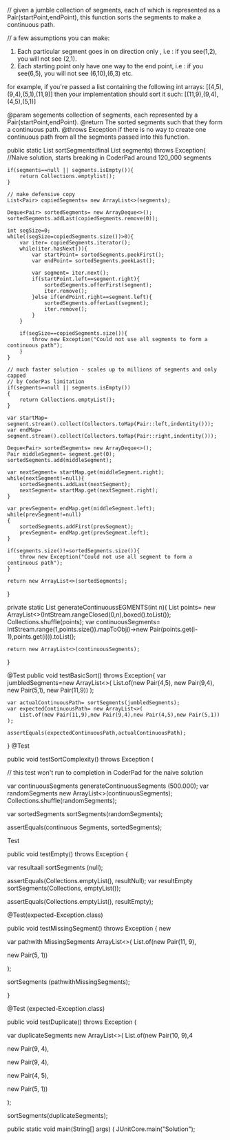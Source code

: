 // given a jumble collection of segments, each of which is represented as a Pair(startPoint,endPoint), this function sorts the segments to make a continuous path.

// a few assumptions you can make:
1. Each particular segment goes in on direction only , i.e : if you see(1,2), you will not see (2,1).
2. Each starting point only have one way to the end point, i.e : if you see(6,5), you will not see (6,10),(6,3) etc.

for example, if you're passed a list containing the following int arrays:
[(4,5),(9,4),(5,1),(11,9)]
then your implementation should sort it such:
[(11,9),(9,4),(4,5),(5,1)]

@param segements collection of segments, each represented by a Pair(startPoint,endPoint).
@return The sorted segments such that they form a continuous path.
@throws Exception if there is no way to create one continuous path from all the segments passed into this function.


public static List<Pair> sortSegments(final List<Pair> segments) throws Exception{
    //Naive solution, starts breaking in CoderPad around 120_000 segments

    if(segments==null || segments.isEmpty()){
        return Collections.emptylist();
    }

    // make defensive copy 
    List<Pair> copiedSegments= new ArrayList<>(segments);

    Deque<Pair> sortedSegments= new ArrayDeque<>();
    sortedSegments.addLast(copiedSegments.remove(0));

    int segSize=0;
    while((segSize=copiedSegments.size())>0){
        var iter= copiedSegments.iterator();
        while(iter.hasNext()){
            var startPoint= sortedSegments.peekFirst();
            var endPoint= sortedSegments.peekLast();

            var segment= iter.next();
            if(startPoint.left==segment.right){
                sortedSegments.offerFirst(segment);
                iter.remove();
            }else if(endPoint.right==segment.left){
                sortedSegments.offerLast(segment);
                iter.remove();
            }
        }

        if(segSize==copiedSegments.size()){
            throw new Exception("Could not use all segments to form a continuous path");
        }
    }

    // much faster solution - scales up to millions of segments and only capped
    // by CoderPas limitation
    if(segments==null || segments.isEmpty())
    {
        return Collections.emptyList();
    }

    var startMap= segment.stream().collect(Collectors.toMap(Pair::left,indentity()));
    var endMap= segment.stream().collect(Collectors.toMap(Pair::right,indentity()));

    Deque<Pair> sortedSegments= new ArrayDeque<>();
    Pair middleSegment= segment.get(0);
    sortedSegments.add(middleSegment);

    var nextSegment= startMap.get(middleSegment.right);
    while(nextSegment!=null){
        sortedSegments.addLast(nextSegment);
        nextSegment= startMap.get(nextSegment.right);
    }

    var prevSegment= endMap.get(middleSegment.left);
    while(prevSegment!=null)
    {
        sortedSegments.addFirst(prevSegment);
        prevSegment= endMap.get(prevSegment.left);
    }

    if(segments.size()!=sortedSegments.size()){
        throw new Exception("Could not use all segment to form a continuous path");
    }

    return new ArrayList<>(sortedSegments);

}

private static List<Pair> generateContinuoussEGMENTS(int n){
    List<Integer> points= new ArrayList<>(IntStream.rangeClosed(0,n),boxed().toList());
    Collections.shuffle(points);
    var continuousSegments= IntStream.range(1,points.size()).mapToObj(i->new Pair(points.get(i-1),points.get(i))).toList();

    return new ArrayList<>(continuousSegments);
}

@Test
public void testBasicSort() throws Exception{
    var jumbledSegments=new ArrayList<>(
        List.of(new Pair(4,5),
        new Pair(9,4),
        new Pair(5,1),
        new Pair(11,9))
    );

    var actualContinuousPath= sortSegments(jumbledSegments);
    var expectedContinuousPath= new ArrayList<>(
        List.of(new Pair(11,9),new Pair(9,4),new Pair(4,5),new Pair(5,1))
    );

    assertEquals(expectedContinuousPath,actualContinuousPath);

}
@Test

public void testSortComplexity() throws Exception (

// this test won't run to completion in CoderPad for the naive solution

var continuousSegments generateContinuousSegments (500.000); var randomSegments new ArrayList<>(continuousSegments); Collections.shuffle(randomSegments);

var sortedSegments sortSegments(randomSegments);

assertEquals(continuous Segments, sortedSegments);

Test

public void testEmpty() throws Exception {

var resultaall sortSegments (null);

assertEquals(Collections.emptyList(), resultNull); var resultEmpty sortSegments(Collections, emptyList());

assertEquals(Collections.emptyList(), resultEmpty);

@Test(expected-Exception.class)

public void testMissingSegment() throws Exception { new

var pathwith MissingSegments ArrayList<>( List.of(new Pair(11, 9),

new Pair(5, 1))

);

sortSegments (pathwithMissingSegments);

}

@Test (expected-Exception.class)

public void testDuplicate() throws Exception (

var duplicateSegments new ArrayList<>( List.of(new Pair(10, 9),4

new Pair(9, 4),

new Pair(9, 4),

new Pair(4, 5),

new Pair(5, 1))

);

sortSegments(duplicateSegments);

public static void main(String[] args) ( JUnitCore.main("Solution");